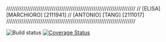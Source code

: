 ////////////////////////////////////////////////////////////////////
// [ELISA] [MARCHIORO] [2111941]
// [ANTONIO] [TANG] [2111017]
////////////////////////////////////////////////////////////////////

![Build status](https://github.com/34Eli/Prova_MTTS_2/actions/workflows/build.yml/badge.svg?event=push)
[![Coverage Status](https://coveralls.io/repos/github/34Eli/Prova_MTTS_2/badge.svg?branch=main)](https://coveralls.io/github/34Eli/Prova_MTTS_2?branch=main)
